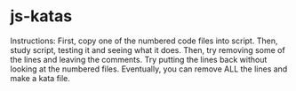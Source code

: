 # js-katas 
Instructions: 
First, copy one of the numbered code files into script. 
Then, study script, testing it and seeing what it does. 
Then, try removing some of the lines and leaving the comments. 
Try putting the lines back without looking at the numbered files. 
Eventually, you can remove ALL the lines and make a kata file.